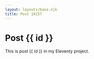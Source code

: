 ```yaml
---
layout: layouts/base.njk
title: Post 10157
---
```


# Post {{ id }}

This is post {{ id }} in my Eleventy project.
